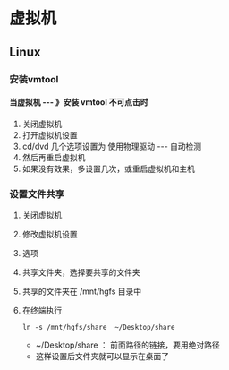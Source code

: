 # 虚拟机

## Linux



### 安装vmtool

#### 当虚拟机 --- 》安装 vmtool  不可点击时

1. 关闭虚拟机
2. 打开虚拟机设置
3. cd/dvd 几个选项设置为 使用物理驱动 --- 自动检测
4. 然后再重启虚拟机
5. 如果没有效果，多设置几次，或重启虚拟机和主机



### 设置文件共享

1. 关闭虚拟机

2. 修改虚拟机设置

3. 选项

4. 共享文件夹，选择要共享的文件夹

5. 共享的文件夹在   /mnt/hgfs 目录中

6. 在终端执行  

   ```shell
   ln -s /mnt/hgfs/share  ~/Desktop/share
   ```

   - ~/Desktop/share  ： 前面路径的链接，要用绝对路径
   - 这样设置后文件夹就可以显示在桌面了
